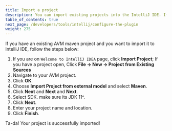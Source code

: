 ```yaml
---
title: Import a project
description: You can import existing projects into the IntelliJ IDE. If you are importing a project that utilizes the Aion4j plugin and the AVM, you need to follow these instructions in order for the project to be compiles and built properly.
table_of_contents: true
next_page: /developers/tools/intellij/configure-the-plugin
weight: 275
---
```


If you have an existing AVM maven project and you want to import it to IntelliJ IDE, follow the steps below:

1. If you are on `Welcome to IntelliJ IDEA` page, click **Import Project**; If you have a project open, Click **File → New → Project from Existing Sources**
2. Navigate to your AVM project.
3. Click **OK**.
4. Choose **Import Project from external model** and select **Maven**.
5. Click **Next** and **Next** and **Next**.
6. Select SDK. make sure its JDK 11^.
7. Click **Next**.
8. Enter your project name and location.
9. Click **Finish**.

Ta-da! Your project is successfully imported!
